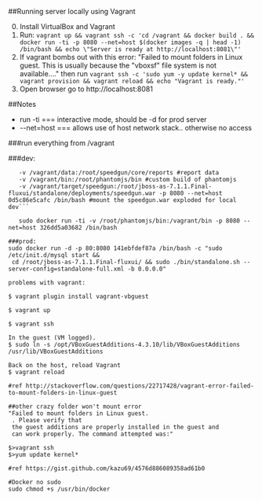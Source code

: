 ##Running server locally using Vagrant

0. Install VirtualBox and Vagrant
1. Run: ```vagrant up && vagrant ssh -c 'cd /vagrant && docker build . && docker run -ti -p 8080 --net=host $(docker images -q | head -1) /bin/bash && echo \"Server is ready at http://localhost:8081\"'```
2. If vagrant bombs out with this error: "Failed to mount folders in Linux guest. This is usually because the "vboxsf" file system is not available...." then run ```vagrant ssh -c 'sudo yum -y update kernel* && vagrant provision && vagrant reload && echo "Vagrant is ready."'``` 
3. Open browser go to http://localhost:8081


##Notes


* run -ti === interactive mode, should be -d for prod server
* --net=host === allows use of host network stack.. otherwise no access

###run everything from /vagrant

###dev:
```sudo docker run -ti
   -v /vagrant/data:/root/speedgun/core/reports #report data
   -v /vagrant/bin:/root/phantomjs/bin #custom build of phantomjs
   -v /vagrant/target/speedgun:/root/jboss-as-7.1.1.Final-fluxui/standalone/deployments/speedgun.war -p 8080 --net=host 0d5c86e5cafc /bin/bash #mount the speedgun.war exploded for local dev```

   sudo docker run -ti -v /root/phantomjs/bin:/vagrant/bin -p 8080 --net=host 326dd5a03682 /bin/bash

###prod:
sudo docker run -d -p 80:8080 141ebfdef87a /bin/bash -c "sudo /etc/init.d/mysql start &&
 cd /root/jboss-as-7.1.1.Final-fluxui/ && sudo ./bin/standalone.sh --server-config=standalone-full.xml -b 0.0.0.0"

problems with vagrant:

$ vagrant plugin install vagrant-vbguest

$ vagrant up

$ vagrant ssh

In the guest (VM logged).
$ sudo ln -s /opt/VBoxGuestAdditions-4.3.10/lib/VBoxGuestAdditions /usr/lib/VBoxGuestAdditions

Back on the host, reload Vagrant
$ vagrant reload

#ref http://stackoverflow.com/questions/22717428/vagrant-error-failed-to-mount-folders-in-linux-guest

##other crazy folder won't mount error
"Failed to mount folders in Linux guest.
 . Please verify that
 the guest additions are properly installed in the guest and
 can work properly. The command attempted was:"

$>vagrant ssh
$>yum update kernel*

#ref https://gist.github.com/kazu69/4576d886089358ad61b0

#Docker no sudo
sudo chmod +s /usr/bin/docker

